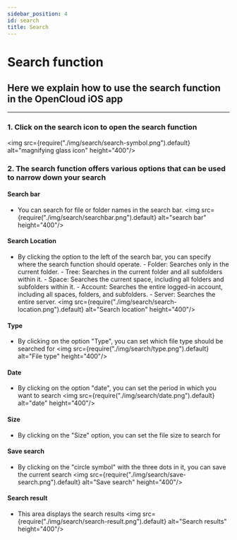 ```yaml
---
sidebar_position: 4
id: search
title: Search
---
```


# Search function

## Here we explain how to use the search function in the OpenCloud iOS app

---

### 1. Click on the search icon to open the search function

<img src={require("./img/search/search-symbol.png").default} alt="magnifying glass icon" height="400"/>
<br/>

### 2. The search function offers various options that can be used to narrow down your search

#### Search bar

- You can search for file or folder names in the search bar.
  <img src={require("./img/search/searchbar.png").default} alt="search bar" height="400"/>

#### Search Location

- By clicking the option to the left of the search bar, you can specify where the search function should operate. - Folder: Searches only in the current folder. - Tree: Searches in the current folder and all subfolders within it. - Space: Searches the current space, including all folders and subfolders within it. - Account: Searches the entire logged-in account, including all spaces, folders, and subfolders. - Server: Searches the entire server.
  <img src={require("./img/search/search-location.png").default} alt="Search location" height="400"/>

#### Type

- By clicking on the option "Type", you can set which file type should be searched for
  <img src={require("./img/search/type.png").default} alt="File type" height="400"/>

#### Date

- By clicking on the option "date", you can set the period in which you want to search
  <img src={require("./img/search/date.png").default} alt="date" height="400"/>

#### Size

- By clicking on the "Size" option, you can set the file size to search for

#### Save search

- By clicking on the "circle symbol" with the three dots in it, you can save the current search
  <img src={require("./img/search/save-search.png").default} alt="Save search" height="400"/>

#### Search result

- This area displays the search results
  <img src={require("./img/search/search-result.png").default} alt="Search results" height="400"/>

